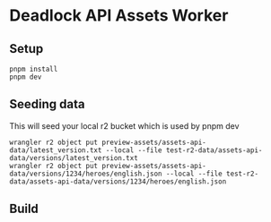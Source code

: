 # Deadlock API Assets Worker

## Setup
```
pnpm install
pnpm dev
```

## Seeding data

This will seed your local r2 bucket which is used by pnpm dev

```
wrangler r2 object put preview-assets/assets-api-data/latest_version.txt --local --file test-r2-data/assets-api-data/versions/latest_version.txt
wrangler r2 object put preview-assets/assets-api-data/versions/1234/heroes/english.json --local --file test-r2-data/assets-api-data/versions/1234/heroes/english.json
```

## Build
